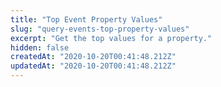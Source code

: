 ```yaml
---
title: "Top Event Property Values"
slug: "query-events-top-property-values"
excerpt: "Get the top values for a property."
hidden: false
createdAt: "2020-10-20T00:41:48.212Z"
updatedAt: "2020-10-20T00:41:48.212Z"
---
```

